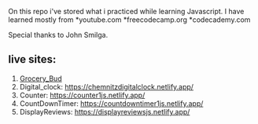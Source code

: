 On this repo i've stored what i practiced while learning Javascript.
I have learned mostly from
  *youtube.com
  *freecodecamp.org
  *codecademy.com

Special thanks to John Smilga.

## live sites:
 1. [Grocery_Bud](https://groceryjs.netlify.app/)
 2. Digital_clock: https://chemnitzdigitalclock.netlify.app/
 3. Counter: https://counter1js.netlify.app/
 4. CountDownTimer: https://countdowntimer1js.netlify.app/
 5. DisplayReviews: https://displayreviewsjs.netlify.app/
